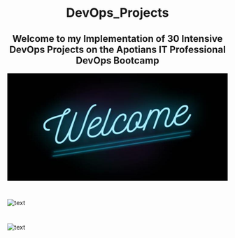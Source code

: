 # <center>DevOps_Projects</center>


## **<center>Welcome to my Implementation of 30 Intensive DevOps Projects on the Apotians IT Professional DevOps Bootcamp</center>**

![text](https://github.com/apotitech/photos_document_md/raw/master/src/common/photos/screen-0.jpg "text")
#
#
![text](https://github.com/apotitech/photos_document_md/raw/master/src/common/photos/potians.gif "text")
#
#
![text](https://github.com/apotitech/photos_document_md/raw/master/src/common/photos/hhandsonn.gif "text")
